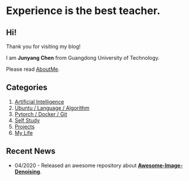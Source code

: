 # Experience is the best teacher.

## Hi!

Thank you for visiting my blog!

I am **Junyang Chen** from Guangdong University of Technology.

Please read [AboutMe](https://gdut-cjy.github.io/about/).



## Categories

1. [Artificial Intelligence](https://gdut-cjy.github.io/artificial-intelligence/)
2. [Ubuntu / Language / Algorithm](https://gdut-cjy.github.io/ubuntu-python-algorithm/)
3. [Pytorch / Docker / Git](https://gdut-cjy.github.io/pytorch-docker-git/)
4. [Self Study](https://gdut-cjy.github.io/Self-Study/)
5. [Projects](https://gdut-cjy.github.io/projects/)
6. [My Life](https://gdut-cjy.github.io/my-life/)



## Recent News

- 04/2020 - Released an awesome repository about **[Awesome-Image-Denoising](https://github.com/gdut-cjy/Awesome-Image-Denoising)**.
